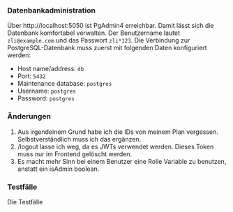 ### Datenbankadministration

Über http://localhost:5050 ist PgAdmin4 erreichbar. Damit lässt sich die Datenbank komfortabel verwalten. Der Benutzername lautet `zli@example.com` und das Passwort `zli*123`. Die Verbindung zur PostgreSQL-Datenbank muss zuerst mit folgenden Daten konfiguriert werden:
 - Host name/address: `db`
 - Port: `5432`
 - Maintenance database: `postgres`
 - Username: `postgres`
 - Password: `postgres`

### Änderungen
1. Aus irgendeinem Grund habe ich die IDs von meinem Plan vergessen. Selbstverständlich muss ich das ergänzen.
2. /logout lasse ich weg, da es JWTs verwendet werden. Dieses Token muss nur im Frontend gelöscht werden.
3. Es macht mehr Sinn bei einem Benutzer eine Rolle Variable zu benutzen, anstatt ein isAdmin boolean.

### Testfälle
Die Testfälle 